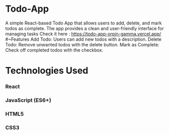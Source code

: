 # Todo-App
A simple React-based Todo App that allows users to add, delete, and mark todos as complete. The app provides a clean and user-friendly interface for managing tasks
Check it here : https://todo-app-orpin-gamma.vercel.app/
#~Features
Add Todo: Users can add new todos with a description.
Delete Todo: Remove unwanted todos with the delete button.
Mark as Complete: Check off completed todos with the checkbox.
# Technologies Used
### React
### JavaScript (ES6+)
### HTML5
### CSS3
